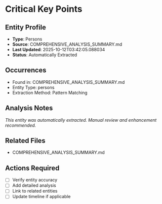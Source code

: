 # Critical Key Points

## Entity Profile
- **Type**: Persons
- **Source**: COMPREHENSIVE_ANALYSIS_SUMMARY.md
- **Last Updated**: 2025-10-12T03:42:05.088034
- **Status**: Automatically Extracted

## Occurrences
- Found in: COMPREHENSIVE_ANALYSIS_SUMMARY.md
- Entity Type: persons
- Extraction Method: Pattern Matching

## Analysis Notes
*This entity was automatically extracted. Manual review and enhancement recommended.*

## Related Files
- COMPREHENSIVE_ANALYSIS_SUMMARY.md

## Actions Required
- [ ] Verify entity accuracy
- [ ] Add detailed analysis
- [ ] Link to related entities
- [ ] Update timeline if applicable
